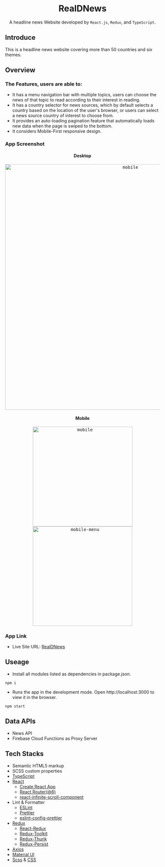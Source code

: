 <h1 align="center"> RealDNews </h1>
<p align="center">A headline news Website developed by <code>React.js</code>, <code>Redux</code>, and <code>TypeScript</code>.</p>

## Introduce
This is a headline news website covering more than 50 countries and six themes.



## Overview

### The Features, users are able to:
- It has a menu navigation bar with multiple topics, users can choose the news of that topic to read according to their interest in reading.
- It has a country selector for news sources, which by default selects a country based on the location of the user's browser, or users can select a news source country of interest to choose from.
- It provides an auto-loading pagination feature that automatically loads new data when the page is swiped to the bottom.
- It considers Mobile-First responsive design.

### App Screenshot

<h4 align="center">Desktop</h4>
<p align="center" width="100%">
   <kbd>
      <img align="center" src="https://user-images.githubusercontent.com/50144690/212461825-201f0f7e-4aab-421b-80f1-6fc79c736b42.png" alt="mobile" style="width:800px;" />
   <kbd>
</p>
<h4 align="center">Mobile</h4>
<p align="center" width="100%">
  <kbd>
   <img width="325" alt="mobile" src="https://user-images.githubusercontent.com/50144690/212463033-88c99391-9437-439f-a400-27a1cba940a0.png">
   <img width="324" alt="mobile-menu" src="https://user-images.githubusercontent.com/50144690/212463030-4a349974-203d-43e7-83ec-df645058fe72.png">
</p>
        
        

### App Link
- Live Site URL: [RealDNews](https://anilahsu.github.io/RealDNews/)

## Useage

- Install all modules listed as dependencies in package.json.

```shell
npm i
```` 

- Runs the app in the development mode. Open http://localhost:3000 to view it in the browser.
```shell
npm start
```` 

## Data APIs

- News API
- Firebase Cloud Functions as Proxy Server

## Tech Stacks

- Semantic HTML5 markup
- SCSS custom properties
- [TypeScript](https://github.com/microsoft/TypeScript)
- [React](https://github.com/facebook/react)
    - [Create React App](https://github.com/facebook/create-react-app)
    - [React Router(@6)](https://github.com/remix-run/react-router)
    - [react-infinite-scroll-component](https://github.com/ankeetmaini/react-infinite-scroll-component/tree/d5b4e5250669022db5217763afd22fb3995a505a#readme)
- Lint & Formatter
  - [ESLint](https://github.com/eslint/eslint)
  - [Prettier](https://github.com/prettier/prettier)
  - [eslint-config-prettier](https://github.com/prettier/eslint-config-prettier)
- [Redux](https://github.com/reduxjs/redux)
    - [React-Redux](https://github.com/reduxjs/react-redux)
    - [Redux-Toolkit](https://github.com/reduxjs/redux-toolkit)
    - [Redux-Thunk](https://github.com/reduxjs/redux-thunk)
    - [Redux-Persist](https://github.com/rt2zz/redux-persist)
- [Axios](https://github.com/axios/axios)
- [Material UI](https://github.com/mui/material-ui)
- [Scss](https://github.com/sass/sass) & [CSS](https://github.com/primer/css)

